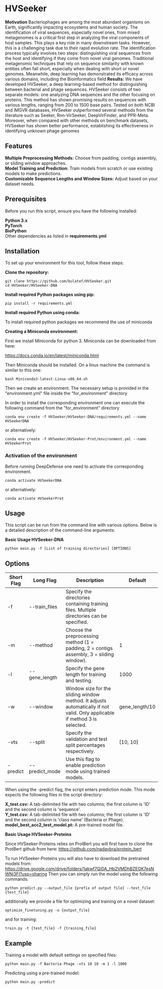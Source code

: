 # HVSeeker   
**Motivation**
Bacteriophages are among the most abundant organisms on Earth, significantly impacting
ecosystems and human society. The identification of viral sequences, especially novel ones, from mixed
metagenomes is a critical first step in analyzing the viral components of host samples. This plays a
key role in many downstream tasks. However, this is a challenging task due to their rapid evolution
rate. The identification process typically involves two steps: distinguishing viral sequences from the host
and identifying if they come from novel viral genomes. Traditional metagenomic techniques that rely
on sequence similarity with known entities often fall short, especially when dealing with short or novel
genomes. Meanwhile, deep learning has demonstrated its efficacy across various domains, including the
Bioinformatics field
**Results:**
We have developed HVSeeker, a deep learning-based method for distinguishing between
bacterial and phage sequences. HVSeeker consists of two separate models: one analyzing DNA
sequences and the other focusing on proteins. This method has shown promising results on sequences
with various lengths, ranging from 200 to 1500 base pairs. Tested on both NCBI and IMGVR
databases, HVSeeker outperformed several methods from the literature such as Seeker, Rnn-VirSeeker,
DeepVirFinder, and PPR-Meta. Moreover, when compared with other methods on benchmark datasets,
HVSeeker has shown better performance, establishing its effectiveness in identifying unknown phage
genomes

## Features  
**Multiple Preprocessing Methods:** Choose from padding, contigs assembly, or sliding window approaches.  
**Model Training and Prediction:** Train models from scratch or use existing models to make predictions.  
**Customizable Sequence Lengths and Window Sizes:** Adjust based on your dataset needs.  
  
## Prerequisites
Before you run this script, ensure you have the following installed:  
  
**Python 3.x**  
**PyTorch**  
**BioPython**  
Other dependencies as listed in **requirements.yml**    
  
  
  
## Installation  
To set up your environment for this tool, follow these steps:  
  
**Clone the repository:**    

```
git clone https://github.com/bulatef/HVSeeker.git
cd HVSeeker/HVSeeker-DNA
```

**Install required Python packages using pip:**    

```
pip install -r requirements.yml
```
  
**Install required Python using conda:**    


To install required python packages we recommend the use of miniconda


**Creating a Miniconda environment:**


First we install Miniconda for python 3. Miniconda can be downloaded from here:

https://docs.conda.io/en/latest/miniconda.html

Then Miniconda should be installed. On a linux machine the command is similar to this one:
```
bash Miniconda3-latest-Linux-x86_64.sh
```
Then we create an environment. The necessary setup is provided in the "environment.yml" file inside the "for_environment" directory

In order to install the corresponding environment one can execute the following command from the "for_environment" directory

```
conda env create -f HVSeeker/HVSeeker-DNA/requirements.yml --name HVSeekerDNA
```

or alternatively:

```
conda env create -f HVSeeker/HVSeeker-Prot/environment.yml --name HVSeekerProt
```

### Activation of the environment

Before running DeepDefense one need to activate the corresponding environment.

```
conda activate HVSeekerDNA
```
or alternatively:

```
conda activate HVSeekerProt
```
  
  
## Usage  
This script can be run from the command line with various options. Below is a detailed description of the command-line arguments:  
  
**Basic Usage HVSeeker-DNA**  
```
python main.py -f [List of training directories] [OPTIONS]
``` 
    
## Options  
| Short Flag | Long Flag       | Description                                                                                   | Default   |
|------------|-----------------|-----------------------------------------------------------------------------------------------|-----------|
| -f         | --train_files   | Specify the directories containing training files. Multiple directories can be specified.     |           |
| -m         | --method        | Choose the preprocessing method (1 = padding, 2 = contigs assembly, 3 = sliding window).      | 1         |
| -l         | --gene_length   | Specify the gene length for training and testing.                                             | 1000      |
| -w         | --window        | Window size for the sliding window method. It adjusts automatically if not valid. Only applicable if method 3 is selected. |     gene_length/10      |
| -vts       | --split         | Specify the validation and test split percentages respectively.                               | [10, 10]  |
| -predict   | --predict_mode  | Use this flag to enable prediction mode using trained models.                                 |           |

When using the -predict flag, the script enters prediction mode. This mode expects the following files in the script directory:
  
**X_test.csv:** A tab-delimited file with two columns; the first column is 'ID' and the second column is 'sequence'.  
**Y_test.csv:** A tab-delimited file with two columns; the first column is 'ID' and the second column is 'class name' (Bacteria or Phage).  
**model_best_acc2_test_model.pt:** A pre-trained model file.  

**Basic Usage HVSeeker-Proteins**  


Since HVSeeker-Proteins relies on ProtBert you will first have to clone the ProtBert github from here: https://github.com/nadavbra/protein_bert

To run HVSeeker-Proteins you will also have to download the pretrained models from: https://drive.google.com/drive/folders/1akwf7QjDA_Hb2VMDhBZEGK7esNWNj3FI?usp=sharing
Then you can simply run the model using the following commands:



```
python predict.py --output_file {prefix of output file} --test_file {test_file}
```
additionally we provide a file for optimizing and training on a novel dataset:

```
optimize_finetuning.py -o {output_file}
```
and for training:

```
train.py -t {test_file} -f {training_file}
```


## Example  
Training a model with default settings on specified files:  

```
python main.py -f Bacteria Phage -vts 10 10 -m 1 -l 1000
```

Predicting using a pre-trained model:
  
```
python main.py -predict
```






